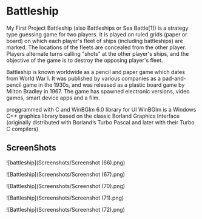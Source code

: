 # Battleship
My First Project 
Battleship (also Battleships or Sea Battle[1]) is a strategy type guessing game for two players. It is played on ruled grids (paper or board) on which each player's fleet of ships (including battleships) are marked. The locations of the fleets are concealed from the other player. Players alternate turns calling "shots" at the other player's ships, and the objective of the game is to destroy the opposing player's fleet.

Battleship is known worldwide as a pencil and paper game which dates from World War I. It was published by various companies as a pad-and-pencil game in the 1930s, and was released as a plastic board game by Milton Bradley in 1967. The game has spawned electronic versions, video games, smart device apps and a film.


proggrammed with C and WinBGIm 6.0 library for UI
WinBGIm is a Windows C++ graphics library based on the classic Borland Graphics Interface (originally distributed with Borland’s Turbo Pascal and later with their Turbo C compilers)

## ScreenShots

![battleship](Screenshots/Screenshot (66).png)

![Battleship](Screenshots/Screenshot (67).png)

![Battleship](Screenshots/Screenshot (70).png)

![Battleship](Screenshots/Screenshot (71).png)

![Battleship](Screenshots/Screenshot (72).png)

